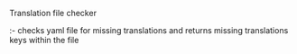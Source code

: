 Translation file checker 

:- checks yaml file for missing translations and returns missing translations keys within the file